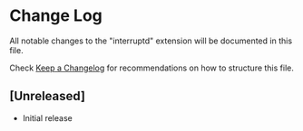 # Change Log

All notable changes to the "interruptd" extension will be documented in this file.

Check [Keep a Changelog](http://keepachangelog.com/) for recommendations on how to structure this file.

## [Unreleased]

- Initial release